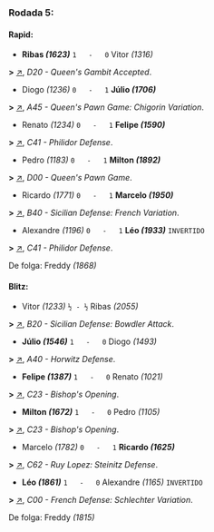 ### Rodada 5:

#### Rapid:

* **Ribas *(1623)*** `1   -   0` Vitor *(1316)* 

**>** [↗](https://www.lichess.org/uUGYj33X), *D20 - Queen's Gambit Accepted*.
* Diogo *(1236)* `0   -   1` **Júlio *(1706)*** 

**>** [↗](https://www.lichess.org/tacQGS40), *A45 - Queen's Pawn Game: Chigorin Variation*.
* Renato *(1234)* `0   -   1` **Felipe *(1590)*** 

**>** [↗](https://www.lichess.org/rxcxV1No), *C41 - Philidor Defense*.
* Pedro *(1183)* `0   -   1` **Milton *(1892)*** 

**>** [↗](https://www.lichess.org/H4MP7ROS), *D00 - Queen's Pawn Game*.
* Ricardo *(1771)* `0   -   1` **Marcelo *(1950)*** 

**>** [↗](https://www.lichess.org/T4cMwFqJ), *B40 - Sicilian Defense: French Variation*.
* Alexandre *(1196)* `0   -   1` **Léo *(1933)*** `INVERTIDO`

**>** [↗](https://www.lichess.org/VxQwOEXu), *C41 - Philidor Defense*.

De folga: Freddy *(1868)*

#### Blitz:

* Vitor *(1233)* `½ - ½` Ribas *(2055)* 

**>** [↗](https://www.lichess.org/jCwtl7kN), *B20 - Sicilian Defense: Bowdler Attack*.
* **Júlio *(1546)*** `1   -   0` Diogo *(1493)* 

**>** [↗](https://www.lichess.org/USQgItX9), *A40 - Horwitz Defense*.
* **Felipe *(1387)*** `1   -   0` Renato *(1021)* 

**>** [↗](https://www.lichess.org/XIfFoMyW), *C23 - Bishop's Opening*.
* **Milton *(1672)*** `1   -   0` Pedro *(1105)* 

**>** [↗](https://www.lichess.org/Piatvx1D), *C23 - Bishop's Opening*.
* Marcelo *(1782)* `0   -   1` **Ricardo *(1625)*** 

**>** [↗](https://www.lichess.org/U1pZa3C0), *C62 - Ruy Lopez: Steinitz Defense*.
* **Léo *(1861)*** `1   -   0` Alexandre *(1165)* `INVERTIDO`

**>** [↗](https://www.lichess.org/Pb9aW9HI), *C00 - French Defense: Schlechter Variation*.

De folga: Freddy *(1815)*

